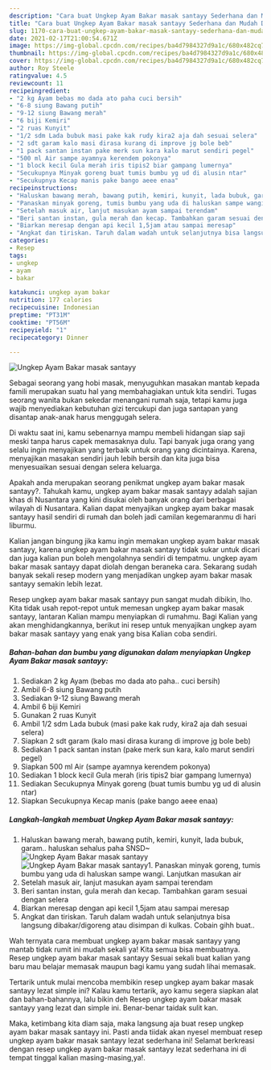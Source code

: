 ```yaml
---
description: "Cara buat Ungkep Ayam Bakar masak santayy Sederhana dan Mudah Dibuat"
title: "Cara buat Ungkep Ayam Bakar masak santayy Sederhana dan Mudah Dibuat"
slug: 1170-cara-buat-ungkep-ayam-bakar-masak-santayy-sederhana-dan-mudah-dibuat
date: 2021-02-17T21:00:54.671Z
image: https://img-global.cpcdn.com/recipes/ba4d7984327d9a1c/680x482cq70/ungkep-ayam-bakar-masak-santayy-foto-resep-utama.jpg
thumbnail: https://img-global.cpcdn.com/recipes/ba4d7984327d9a1c/680x482cq70/ungkep-ayam-bakar-masak-santayy-foto-resep-utama.jpg
cover: https://img-global.cpcdn.com/recipes/ba4d7984327d9a1c/680x482cq70/ungkep-ayam-bakar-masak-santayy-foto-resep-utama.jpg
author: Roy Steele
ratingvalue: 4.5
reviewcount: 11
recipeingredient:
- "2 kg Ayam bebas mo dada ato paha cuci bersih"
- "6-8 siung Bawang putih"
- "9-12 siung Bawang merah"
- "6 biji Kemiri"
- "2 ruas Kunyit"
- "1/2 sdm Lada bubuk masi pake kak rudy kira2 aja dah sesuai selera"
- "2 sdt garam kalo masi dirasa kurang di improve jg bole beb"
- "1 pack santan instan pake merk sun kara kalo marut sendiri pegel"
- "500 ml Air sampe ayamnya kerendem pokonya"
- "1 block kecil Gula merah iris tipis2 biar gampang lumernya"
- "Secukupnya Minyak goreng buat tumis bumbu yg ud di alusin ntar"
- "Secukupnya Kecap manis pake bango aeee enaa"
recipeinstructions:
- "Haluskan bawang merah, bawang putih, kemiri, kunyit, lada bubuk, garam.. haluskan sehalus paha SNSD~"
- "Panaskan minyak goreng, tumis bumbu yang uda di haluskan sampe wangi. Lanjutkan masukan air"
- "Setelah masuk air, lanjut masukan ayam sampai terendam"
- "Beri santan instan, gula merah dan kecap. Tambahkan garam sesuai dengan selera"
- "Biarkan meresap dengan api kecil 1,5jam atau sampai meresap"
- "Angkat dan tiriskan. Taruh dalam wadah untuk selanjutnya bisa langsung dibakar/digoreng atau disimpan di kulkas. Cobain gihh buat.."
categories:
- Resep
tags:
- ungkep
- ayam
- bakar

katakunci: ungkep ayam bakar 
nutrition: 177 calories
recipecuisine: Indonesian
preptime: "PT31M"
cooktime: "PT56M"
recipeyield: "1"
recipecategory: Dinner

---
```



![Ungkep Ayam Bakar masak santayy](https://img-global.cpcdn.com/recipes/ba4d7984327d9a1c/680x482cq70/ungkep-ayam-bakar-masak-santayy-foto-resep-utama.jpg)

Sebagai seorang yang hobi masak, menyuguhkan masakan mantab kepada famili merupakan suatu hal yang membahagiakan untuk kita sendiri. Tugas seorang  wanita bukan sekedar menangani rumah saja, tetapi kamu juga wajib menyediakan kebutuhan gizi tercukupi dan juga santapan yang disantap anak-anak harus menggugah selera.

Di waktu  saat ini, kamu sebenarnya mampu membeli hidangan siap saji meski tanpa harus capek memasaknya dulu. Tapi banyak juga orang yang selalu ingin menyajikan yang terbaik untuk orang yang dicintainya. Karena, menyajikan masakan sendiri jauh lebih bersih dan kita juga bisa menyesuaikan sesuai dengan selera keluarga. 



Apakah anda merupakan seorang penikmat ungkep ayam bakar masak santayy?. Tahukah kamu, ungkep ayam bakar masak santayy adalah sajian khas di Nusantara yang kini disukai oleh banyak orang dari berbagai wilayah di Nusantara. Kalian dapat menyajikan ungkep ayam bakar masak santayy hasil sendiri di rumah dan boleh jadi camilan kegemaranmu di hari liburmu.

Kalian jangan bingung jika kamu ingin memakan ungkep ayam bakar masak santayy, karena ungkep ayam bakar masak santayy tidak sukar untuk dicari dan juga kalian pun boleh mengolahnya sendiri di tempatmu. ungkep ayam bakar masak santayy dapat diolah dengan beraneka cara. Sekarang sudah banyak sekali resep modern yang menjadikan ungkep ayam bakar masak santayy semakin lebih lezat.

Resep ungkep ayam bakar masak santayy pun sangat mudah dibikin, lho. Kita tidak usah repot-repot untuk memesan ungkep ayam bakar masak santayy, lantaran Kalian mampu menyiapkan di rumahmu. Bagi Kalian yang akan menghidangkannya, berikut ini resep untuk menyajikan ungkep ayam bakar masak santayy yang enak yang bisa Kalian coba sendiri.

<!--inarticleads1-->

##### Bahan-bahan dan bumbu yang digunakan dalam menyiapkan Ungkep Ayam Bakar masak santayy:

1. Sediakan 2 kg Ayam (bebas mo dada ato paha.. cuci bersih)
1. Ambil 6-8 siung Bawang putih
1. Sediakan 9-12 siung Bawang merah
1. Ambil 6 biji Kemiri
1. Gunakan 2 ruas Kunyit
1. Ambil 1/2 sdm Lada bubuk (masi pake kak rudy, kira2 aja dah sesuai selera)
1. Siapkan 2 sdt garam (kalo masi dirasa kurang di improve jg bole beb)
1. Sediakan 1 pack santan instan (pake merk sun kara, kalo marut sendiri pegel)
1. Siapkan 500 ml Air (sampe ayamnya kerendem pokonya)
1. Sediakan 1 block kecil Gula merah (iris tipis2 biar gampang lumernya)
1. Sediakan Secukupnya Minyak goreng (buat tumis bumbu yg ud di alusin ntar)
1. Siapkan Secukupnya Kecap manis (pake bango aeee enaa)




<!--inarticleads2-->

##### Langkah-langkah membuat Ungkep Ayam Bakar masak santayy:

1. Haluskan bawang merah, bawang putih, kemiri, kunyit, lada bubuk, garam.. haluskan sehalus paha SNSD~
<img src="https://img-global.cpcdn.com/steps/c2f7f61d8dd7db57/160x128cq70/ungkep-ayam-bakar-masak-santayy-langkah-memasak-1-foto.jpg" alt="Ungkep Ayam Bakar masak santayy"><img src="https://img-global.cpcdn.com/steps/b888b347718cf87b/160x128cq70/ungkep-ayam-bakar-masak-santayy-langkah-memasak-1-foto.jpg" alt="Ungkep Ayam Bakar masak santayy">1. Panaskan minyak goreng, tumis bumbu yang uda di haluskan sampe wangi. Lanjutkan masukan air
1. Setelah masuk air, lanjut masukan ayam sampai terendam
1. Beri santan instan, gula merah dan kecap. Tambahkan garam sesuai dengan selera
1. Biarkan meresap dengan api kecil 1,5jam atau sampai meresap
1. Angkat dan tiriskan. Taruh dalam wadah untuk selanjutnya bisa langsung dibakar/digoreng atau disimpan di kulkas. Cobain gihh buat..




Wah ternyata cara membuat ungkep ayam bakar masak santayy yang mantab tidak rumit ini mudah sekali ya! Kita semua bisa membuatnya. Resep ungkep ayam bakar masak santayy Sesuai sekali buat kalian yang baru mau belajar memasak maupun bagi kamu yang sudah lihai memasak.

Tertarik untuk mulai mencoba membikin resep ungkep ayam bakar masak santayy lezat simple ini? Kalau kamu tertarik, ayo kamu segera siapkan alat dan bahan-bahannya, lalu bikin deh Resep ungkep ayam bakar masak santayy yang lezat dan simple ini. Benar-benar taidak sulit kan. 

Maka, ketimbang kita diam saja, maka langsung aja buat resep ungkep ayam bakar masak santayy ini. Pasti anda tiidak akan nyesel membuat resep ungkep ayam bakar masak santayy lezat sederhana ini! Selamat berkreasi dengan resep ungkep ayam bakar masak santayy lezat sederhana ini di tempat tinggal kalian masing-masing,ya!.

